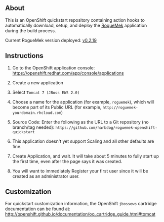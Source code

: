 ## About
This is an OpenShift quickstart repository containing action hooks to automatically download, setup, and deploy the [RogueMek](https://github.com/harbdog/roguemek) application during the build process.

Current RogueMek version deployed: [v0.2.19](https://github.com/harbdog/roguemek/releases/tag/v0.2.19)

## Instructions
1. Go to the OpenShift application console:
https://openshift.redhat.com/app/console/applications

2. Create a new application

3. Select `Tomcat 7 (JBoss EWS 2.0)`

4. Choose a name for the application (for example, `roguemek`), which will become part of its Public URL (for example, `http://roguemek-yourdomain.rhcloud.com`)

5. Source Code: Enter the following as the URL to a Git repository (no branch/tag needed):
`https://github.com/harbdog/roguemek-openshift-quickstart`

6. This application doesn't yet support Scaling and all other defaults are fine.

7. Create Application, and wait. It will take about 5 minutes to fully start up the first time, even after the page says it was created.

8. You will want to immediately Register your first user since it will be created as an administrator user.

## Customization
For quickstart customization information, the OpenShift `jbossews` cartridge documentation can be found at:
http://openshift.github.io/documentation/oo_cartridge_guide.html#tomcat
